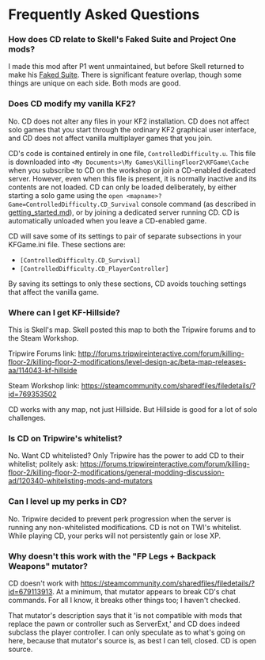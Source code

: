 # Frequently Asked Questions

### How does CD relate to Skell's Faked Suite and Project One mods?

I made this mod after P1 went unmaintained, but before Skell returned to make his [Faked Suite](https://steamcommunity.com/sharedfiles/filedetails/?id=768190709).
There is significant feature overlap, though some things are unique on each side. Both mods are good.

### Does CD modify my vanilla KF2?

No.  CD does not alter any files in your KF2 installation.  CD does not affect solo games that you start through the ordinary KF2 graphical user interface, and CD does not affect vanilla multiplayer games that you join.

CD's code is contained entirely in one file, `ControlledDifficulty.u`.  This file is downloaded into `<My Documents>\My Games\KillingFloor2\KFGame\Cache` when you subscribe to CD on the workshop or join a CD-enabled dedicated server.  However, even when this file is present, it is normally inactive and its contents are not loaded.  CD can only be loaded deliberately, by either starting a solo game using the `open <mapname>?Game=ControlledDifficulty.CD_Survival` console command (as described in [getting_started.md](getting_started.md)), or by joining a dedicated server running CD.  CD is automatically unloaded when you leave a CD-enabled game.

CD will save some of its settings to pair of separate subsections in your KFGame.ini file.  These sections are:

* `[ControlledDifficulty.CD_Survival]`
* `[ControlledDifficulty.CD_PlayerController]`

By saving its settings to only these sections, CD avoids touching settings that affect the vanilla game.

### Where can I get KF-Hillside?

This is Skell's map. Skell posted this map to both the Tripwire forums and to the Steam Workshop.

Tripwire Forums link: http://forums.tripwireinteractive.com/forum/killing-floor-2/killing-floor-2-modifications/level-design-ac/beta-map-releases-aa/114043-kf-hillside

Steam Workshop link: https://steamcommunity.com/sharedfiles/filedetails/?id=769353502

CD works with any map, not just Hillside. But Hillside is good for a lot of solo challenges.

### Is CD on Tripwire's whitelist?

No. Want CD whitelisted?  Only Tripwire has the power to add CD to their whitelist; politely ask: https://forums.tripwireinteractive.com/forum/killing-floor-2/killing-floor-2-modifications/general-modding-discussion-ad/120340-whitelisting-mods-and-mutators

### Can I level up my perks in CD?

No. Tripwire decided to prevent perk progression when the server is running any non-whitelisted modifications.
CD is not on TWI's whitelist.
While playing CD, your perks will not persistently gain or lose XP.

### Why doesn't this work with the "FP Legs + Backpack Weapons" mutator?

CD doesn't work with https://steamcommunity.com/sharedfiles/filedetails/?id=679113913. At a minimum, that mutator appears to break CD's chat commands. For all I know, it breaks other things too; I haven't checked.

That mutator's description says that it 'is not compatible with mods that replace the pawn or controller such as ServerExt,' and CD does indeed subclass the player controller. I can only speculate as to what's going on here, because that mutator's source is, as best I can tell, closed. CD is open source.
